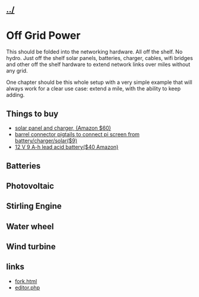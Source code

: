 ## [../](../)

#  Off Grid Power

This should be folded into the networking hardware.  All off the shelf.  No hydro. Just off the shelf solar panels, batteries, charger, cables, wifi bridges and other off the shelf hardware to extend network links over miles without any grid.  

One chapter should be this whole setup with a very simple example that will always work for a clear use case: extend a mile, with the ability to keep adding.

## Things to buy

 - [solar panel and charger, (Amazon $60)](https://www.amazon.com/SOLPERK-Controller%EF%BC%8C-Automotive-Motorcycle-Powersports/dp/B07TTMF3FZ)
 - [barrel connector pigtails to connect pi screen from battery/charger/solar($9)](https://www.amazon.com/dp/B0915T6NLL)
 - [12 V 9 A-h lead acid battery($40 Amazon)](https://www.amazon.com/Rechargeable-Battery-Computer-BX1300LCD-Back-UPS/dp/B07WRXR223/)


## Batteries

## Photovoltaic

## Stirling Engine

## Water wheel

## Wind turbine

## links

 - [fork.html](fork.html)
 - [editor.php](editor.php)

